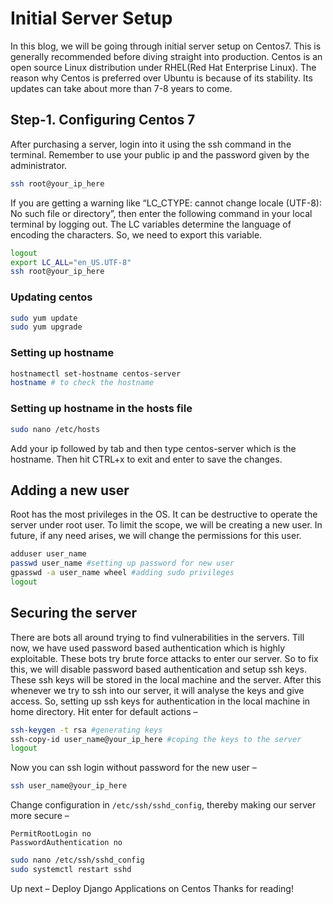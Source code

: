 # Initial Server Setup

In this blog, we will be going through initial server setup on Centos7. This is generally recommended before diving straight into production. Centos is an open source Linux distribution under RHEL(Red Hat Enterprise Linux). The reason why Centos is preferred over Ubuntu is because of its stability. Its updates can take about more than 7-8 years to come.

## Step-1. Configuring Centos 7

After purchasing a server, login into it using the ssh command in the terminal. Remember to use your public ip and the password given by the administrator.

```bash
ssh root@your_ip_here
```

If you are getting a warning like “LC_CTYPE: cannot change locale (UTF-8): No such file or directory”, then enter the following command in your local terminal by logging out. The LC variables determine the language of encoding the characters. So, we need to export this variable.

```bash
logout
export LC_ALL="en_US.UTF-8"
ssh root@your_ip_here
```

### Updating centos

```bash
sudo yum update
sudo yum upgrade
```

### Setting up hostname

```bash
hostnamectl set-hostname centos-server
hostname # to check the hostname
```

### Setting up hostname in the hosts file

```bash
sudo nano /etc/hosts
```

Add your ip followed by tab and then type centos-server which is the hostname. Then hit CTRL+x to exit and enter to save the changes.

## Adding a new user

Root has the most privileges in the OS. It can be destructive to operate the server under root user. To limit the scope, we will be creating a new user. In future, if any need arises, we will change the permissions for this user.

```bash
adduser user_name
passwd user_name #setting up password for new user
gpasswd -a user_name wheel #adding sudo privileges
logout
```

## Securing the server

There are bots all around trying to find vulnerabilities in the servers. Till now, we have used password based authentication which is highly exploitable. These bots try brute force attacks to enter our server. So to fix this, we will disable password based authentication and setup ssh keys. These ssh keys will be stored in the local machine and the server. After this whenever we try to ssh into our server, it will analyse the keys and give access. So, setting up ssh keys for authentication in the local machine in home directory. Hit enter for default actions –

```bash
ssh-keygen -t rsa #generating keys
ssh-copy-id user_name@your_ip_here #coping the keys to the server
logout
```

Now you can ssh login without password for the new user –

```bash
ssh user_name@your_ip_here
```

Change configuration in `/etc/ssh/sshd_config`, thereby making our server more secure –

```none
PermitRootLogin no
PasswordAuthentication no
```

```bash
sudo nano /etc/ssh/sshd_config
sudo systemctl restart sshd
```

Up next – Deploy Django Applications on Centos
Thanks for reading!
